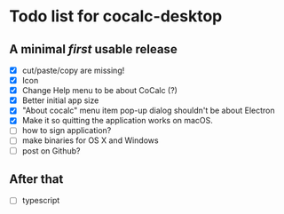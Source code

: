 # Todo list for cocalc-desktop

## A minimal _**first**_ usable release

- [x] cut/paste/copy are missing!
- [x] Icon
- [x] Change Help menu to be about CoCalc (?)
- [x] Better initial app size
- [x]  "About cocalc" menu item pop-up dialog shouldn't be about Electron
- [x] Make it so quitting the application works on macOS.
- [ ] how to sign application? 
- [ ] make binaries for OS X and Windows
- [ ] post on Github? 

## After that

- [ ] typescript
